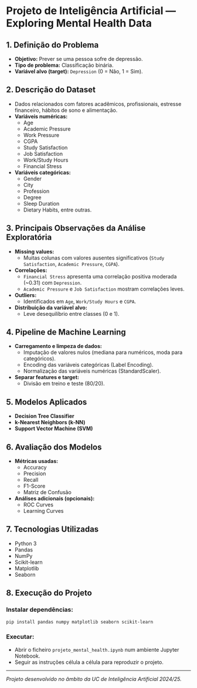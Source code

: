 # Projeto de Inteligência Artificial — Exploring Mental Health Data

## 1. Definição do Problema
- **Objetivo:** Prever se uma pessoa sofre de depressão.
- **Tipo de problema:** Classificação binária.
- **Variável alvo (target):** `Depression` (0 = Não, 1 = Sim).

## 2. Descrição do Dataset
- Dados relacionados com fatores acadêmicos, profissionais, estresse financeiro, hábitos de sono e alimentação.
- **Variáveis numéricas:**
  - Age
  - Academic Pressure
  - Work Pressure
  - CGPA
  - Study Satisfaction
  - Job Satisfaction
  - Work/Study Hours
  - Financial Stress
- **Variáveis categóricas:**
  - Gender
  - City
  - Profession
  - Degree
  - Sleep Duration
  - Dietary Habits, entre outras.

## 3. Principais Observações da Análise Exploratória
- **Missing values:**
  - Muitas colunas com valores ausentes significativos (`Study Satisfaction`, `Academic Pressure`, `CGPA`).
- **Correlações:**
  - `Financial Stress` apresenta uma correlação positiva moderada (~0.31) com `Depression`.
  - `Academic Pressure` e `Job Satisfaction` mostram correlações leves.
- **Outliers:**
  - Identificados em `Age`, `Work/Study Hours` e `CGPA`.
- **Distribuição da variável alvo:**
  - Leve desequilíbrio entre classes (0 e 1).

## 4. Pipeline de Machine Learning
- **Carregamento e limpeza de dados:**
  - Imputação de valores nulos (mediana para numéricos, moda para categóricos).
  - Encoding das variáveis categóricas (Label Encoding).
  - Normalização das variáveis numéricas (StandardScaler).
- **Separar features e target:**
  - Divisão em treino e teste (80/20).

## 5. Modelos Aplicados
- **Decision Tree Classifier**
- **k-Nearest Neighbors (k-NN)**
- **Support Vector Machine (SVM)**

## 6. Avaliação dos Modelos
- **Métricas usadas:**
  - Accuracy
  - Precision
  - Recall
  - F1-Score
  - Matriz de Confusão
- **Análises adicionais (opcionais):**
  - ROC Curves
  - Learning Curves

## 7. Tecnologias Utilizadas
- Python 3
- Pandas
- NumPy
- Scikit-learn
- Matplotlib
- Seaborn

## 8. Execução do Projeto
### Instalar dependências:
```bash
pip install pandas numpy matplotlib seaborn scikit-learn
```

### Executar:
- Abrir o ficheiro `projeto_mental_health.ipynb` num ambiente Jupyter Notebook.
- Seguir as instruções célula a célula para reproduzir o projeto.

---

_Projeto desenvolvido no âmbito da UC de Inteligência Artificial 2024/25._
